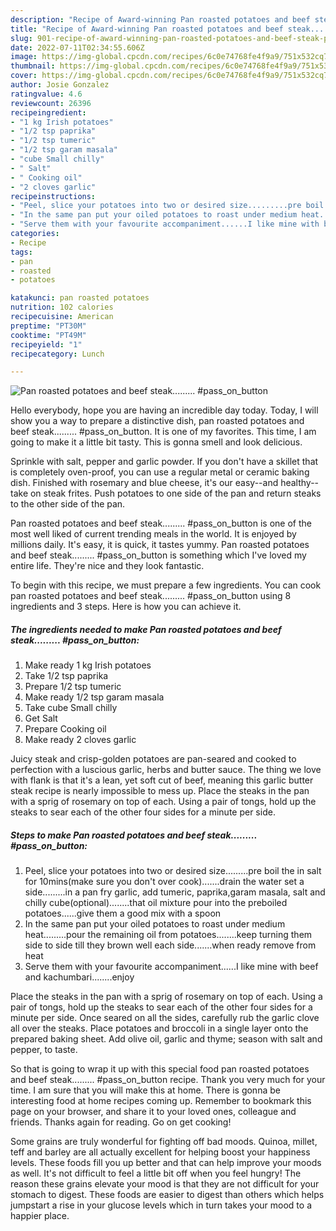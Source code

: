 ```yaml
---
description: "Recipe of Award-winning Pan roasted potatoes and beef steak......... #pass_on_button"
title: "Recipe of Award-winning Pan roasted potatoes and beef steak......... #pass_on_button"
slug: 901-recipe-of-award-winning-pan-roasted-potatoes-and-beef-steak-pass-on-button
date: 2022-07-11T02:34:55.606Z
image: https://img-global.cpcdn.com/recipes/6c0e74768fe4f9a9/751x532cq70/pan-roasted-potatoes-and-beef-steak-pass_on_button-recipe-main-photo.jpg
thumbnail: https://img-global.cpcdn.com/recipes/6c0e74768fe4f9a9/751x532cq70/pan-roasted-potatoes-and-beef-steak-pass_on_button-recipe-main-photo.jpg
cover: https://img-global.cpcdn.com/recipes/6c0e74768fe4f9a9/751x532cq70/pan-roasted-potatoes-and-beef-steak-pass_on_button-recipe-main-photo.jpg
author: Josie Gonzalez
ratingvalue: 4.6
reviewcount: 26396
recipeingredient:
- "1 kg Irish potatoes"
- "1/2 tsp paprika"
- "1/2 tsp tumeric"
- "1/2 tsp garam masala"
- "cube Small chilly"
- " Salt"
- " Cooking oil"
- "2 cloves garlic"
recipeinstructions:
- "Peel, slice your potatoes into two or desired size.........pre boil the in salt for 10mins(make sure you don&#39;t over cook).......drain the water set a side.........in a pan fry garlic, add tumeric, paprika,garam masala, salt and chilly cube(optional)........that oil mixture pour into the preboiled potatoes......give them a good mix with a spoon"
- "In the same pan put your oiled potatoes to roast under medium heat.........pour the remaining oil from potatoes........keep turning them side to side till they brown well each side.......when ready remove from heat"
- "Serve them with your favourite accompaniment......I like mine with beef and kachumbari........enjoy"
categories:
- Recipe
tags:
- pan
- roasted
- potatoes

katakunci: pan roasted potatoes 
nutrition: 102 calories
recipecuisine: American
preptime: "PT30M"
cooktime: "PT49M"
recipeyield: "1"
recipecategory: Lunch

---
```



![Pan roasted potatoes and beef steak......... #pass_on_button](https://img-global.cpcdn.com/recipes/6c0e74768fe4f9a9/751x532cq70/pan-roasted-potatoes-and-beef-steak-pass_on_button-recipe-main-photo.jpg)

Hello everybody, hope you are having an incredible day today. Today, I will show you a way to prepare a distinctive dish, pan roasted potatoes and beef steak......... #pass_on_button. It is one of my favorites. This time, I am going to make it a little bit tasty. This is gonna smell and look delicious.

Sprinkle with salt, pepper and garlic powder. If you don&#39;t have a skillet that is completely oven-proof, you can use a regular metal or ceramic baking dish. Finished with rosemary and blue cheese, it&#39;s our easy--and healthy--take on steak frites. Push potatoes to one side of the pan and return steaks to the other side of the pan.

Pan roasted potatoes and beef steak......... #pass_on_button is one of the most well liked of current trending meals in the world. It is enjoyed by millions daily. It's easy, it is quick, it tastes yummy. Pan roasted potatoes and beef steak......... #pass_on_button is something which I've loved my entire life. They're nice and they look fantastic.


To begin with this recipe, we must prepare a few ingredients. You can cook pan roasted potatoes and beef steak......... #pass_on_button using 8 ingredients and 3 steps. Here is how you can achieve it.

<!--inarticleads1-->

##### The ingredients needed to make Pan roasted potatoes and beef steak......... #pass_on_button:

1. Make ready 1 kg Irish potatoes
1. Take 1/2 tsp paprika
1. Prepare 1/2 tsp tumeric
1. Make ready 1/2 tsp garam masala
1. Take cube Small chilly
1. Get  Salt
1. Prepare  Cooking oil
1. Make ready 2 cloves garlic


Juicy steak and crisp-golden potatoes are pan-seared and cooked to perfection with a luscious garlic, herbs and butter sauce. The thing we love with flank is that it&#39;s a lean, yet soft cut of beef, meaning this garlic butter steak recipe is nearly impossible to mess up. Place the steaks in the pan with a sprig of rosemary on top of each. Using a pair of tongs, hold up the steaks to sear each of the other four sides for a minute per side. 

<!--inarticleads2-->

##### Steps to make Pan roasted potatoes and beef steak......... #pass_on_button:

1. Peel, slice your potatoes into two or desired size.........pre boil the in salt for 10mins(make sure you don&#39;t over cook).......drain the water set a side.........in a pan fry garlic, add tumeric, paprika,garam masala, salt and chilly cube(optional)........that oil mixture pour into the preboiled potatoes......give them a good mix with a spoon
1. In the same pan put your oiled potatoes to roast under medium heat.........pour the remaining oil from potatoes........keep turning them side to side till they brown well each side.......when ready remove from heat
1. Serve them with your favourite accompaniment......I like mine with beef and kachumbari........enjoy


Place the steaks in the pan with a sprig of rosemary on top of each. Using a pair of tongs, hold up the steaks to sear each of the other four sides for a minute per side. Once seared on all the sides, carefully rub the garlic clove all over the steaks. Place potatoes and broccoli in a single layer onto the prepared baking sheet. Add olive oil, garlic and thyme; season with salt and pepper, to taste. 

So that is going to wrap it up with this special food pan roasted potatoes and beef steak......... #pass_on_button recipe. Thank you very much for your time. I am sure that you will make this at home. There is gonna be interesting food at home recipes coming up. Remember to bookmark this page on your browser, and share it to your loved ones, colleague and friends. Thanks again for reading. Go on get cooking!

Some grains are truly wonderful for fighting off bad moods. Quinoa, millet, teff and barley are all actually excellent for helping boost your happiness levels. These foods fill you up better and that can help improve your moods as well. It's not difficult to feel a little bit off when you feel hungry! The reason these grains elevate your mood is that they are not difficult for your stomach to digest. These foods are easier to digest than others which helps jumpstart a rise in your glucose levels which in turn takes your mood to a happier place.
